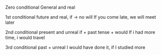 Zero conditional
General and real

1st conditional
future and real, if -> no  will
If you come late, we will meet later

2nd conditional
present and unreal
if + past tense + would
If i had more time, i would travel 

3rd conditional
past + unreal
I would have done it, if I studied more









